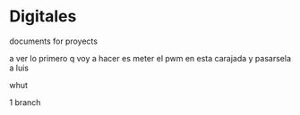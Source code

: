 # Digitales
documents for proyects

a ver lo primero q voy  a hacer es meter el pwm en esta carajada y pasarsela a luis

whut

1 branch
